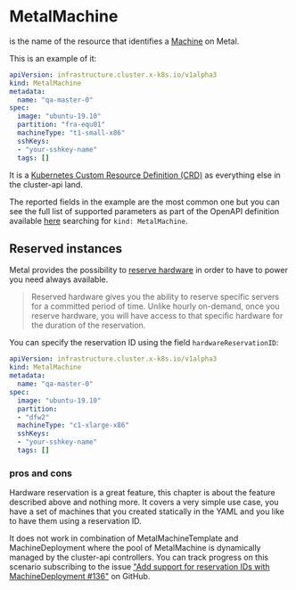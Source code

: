 # MetalMachine

is the name of the resource that identifies a [Machine](metal-go) on Metal.

This is an example of it:

```yaml
apiVersion: infrastructure.cluster.x-k8s.io/v1alpha3
kind: MetalMachine
metadata:
  name: "qa-master-0"
spec:
  image: "ubuntu-19.10"
  partition: "fra-equ01"
  machineType: "t1-small-x86"
  sshKeys:
  - "your-sshkey-name"
  tags: []
```

It is a [Kubernetes Custom Resource Definition (CRD)](crd-docs) as everything
else in the cluster-api land.

The reported fields in the example are the most common one but you can see the
full list of supported parameters as part of the OpenAPI definition available
[here](config/resources/crd/bases/infrastructure.cluster.x-k8s.io_metalmachines.yaml)
searching for `kind: MetalMachine`.

## Reserved instances

Metal provides the possibility to [reserve
hardware](metal-docs-reserved-hardware) in order to have to power you need
always available.

> Reserved hardware gives you the ability to reserve specific servers for a
> committed period of time. Unlike hourly on-demand, once you reserve hardware,
> you will have access to that specific hardware for the duration of the
> reservation.

You can specify the reservation ID using the field `hardwareReservationID`:

```yaml
apiVersion: infrastructure.cluster.x-k8s.io/v1alpha3
kind: MetalMachine
metadata:
  name: "qa-master-0"
spec:
  image: "ubuntu-19.10"
  partition:
  - "dfw2"
  machineType: "c1-xlarge-x86"
  sshKeys:
  - "your-sshkey-name"
  tags: []
```

### pros and cons

Hardware reservation is a great feature, this chapter is about the feature
described above and nothing more.
It covers a very simple use case, you have a set of machines that you created
statically in the YAML and you like to have them using a reservation ID.

It does not work in combination of MetalMachineTemplate and MachineDeployment
where the pool of MetalMachine is dynamically managed by the cluster-api
controllers. You can track progress on this scenario subscribing to the issue
["Add support for reservation IDs with MachineDeployment #136"](github-issue-resid-dynamic) on GitHub.

[metal-go]: https://github.com/metal-stack/metal-go
[crd-docs]: https://github.com/metal-stack/cluster-api-provider-metal/blob/master/config/resources/crd/bases/infrastructure.cluster.x-k8s.io_metalmachines.yaml
[openapi-types]: https://kubernetes.io/docs/concepts/extend-kubernetes/api-extension/custom-resources/
[metal-docs-reserved-hardware]: https://www.metal.com/developers/docs/getting-started/deployment-options/reserved-hardware/
[github-issue-resid-dynamic]: https://github.com/metal-stack/cluster-api-provider-metal/issues/136
